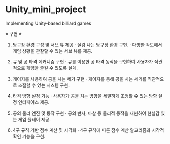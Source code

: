 # Unity_mini_project
Implementing Unity-based billiard games

※ 구현 ※
1. 당구장 환경 구성 및 서브 뷰 제공
  · 실감 나는 당구장 환경 구현.
  · 다양한 각도에서 게임 상황을 관찰할 수 있는 서브 뷰를 제공.

2. 큐 및 공 타격 메커니즘 구현
  · 큐를 이용한 공 타격 동작을 구현하여 사용자가 직관적으로 게임을 즐길 수 있도록 설계.

3. 게이지를 사용하여 공을 치는 세기 구현
  · 게이지를 통해 공을 치는 세기를 직관적으로 조절할 수 있는 시스템 구현.

4. 타격 방향 설정 기능
  · 사용자가 공을 치는 방향을 세밀하게 조정할 수 있는 방향 설정 인터페이스 제공.

5. 공의 물리 엔진 및 동작 구현
  · 공의 반사, 마찰 등 물리적 동작을 재현하여 현실감 있는 게임 플레이 제공.

6. 4구 규칙 기반 점수 계산 및 시각화
  · 4구 규칙에 따른 점수 계산 알고리즘과 시각적 확인 기능을 구현.





